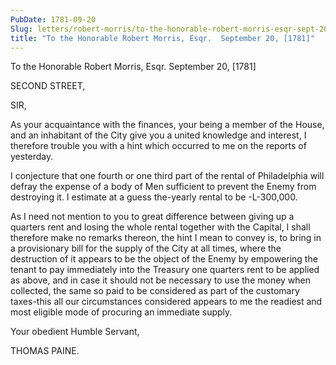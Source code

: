 ```yaml
---
PubDate: 1781-09-20
Slug: letters/robert-morris/to-the-honorable-robert-morris-esqr-sept-20th-1781
title: "To the Honorable Robert Morris, Esqr.  September 20, [1781]"
---
```


   To the Honorable Robert Morris, Esqr.  September 20, [1781]

   SECOND STREET,

   SIR,

   As your acquaintance with the finances, your being a member of the House,
   and an inhabitant of the City give you a united knowledge and interest, I
   therefore trouble you with a hint which occurred to me on the reports of
   yesterday.

   I conjecture that one fourth or one third part of the rental of
   Philadelphia will defray the expense of a body of Men sufficient to
   prevent the Enemy from destroying it. I estimate at a guess the-yearly
   rental to be -L-300,000.

   As I need not mention to you to great difference between giving up a
   quarters rent and losing the whole rental together with the Capital, I
   shall therefore make no remarks thereon, the hint I mean to convey is, to
   bring in a provisionary bill for the supply of the City at all times,
   where the destruction of it appears to be the object of the Enemy by
   empowering the tenant to pay immediately into the Treasury one quarters
   rent to be applied as above, and in case it should not be necessary to use
   the money when collected, the same so paid to be considered as part of the
   customary taxes-this all our circumstances considered appears to me the
   readiest and most eligible mode of procuring an immediate supply.

   Your obedient Humble Servant,

   THOMAS PAINE.


